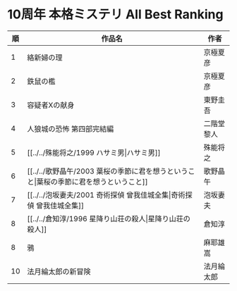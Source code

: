 # 10周年 本格ミステリ All Best Ranking

| 順   | 作品名                                                  | 作者    |
| --- | ---------------------------------------------------- | ----- |
| 1   | 絡新婦の理                                                | 京極夏彦  |
| 2   | 鉄鼠の檻                                                 | 京極夏彦  |
| 3   | 容疑者Xの献身                                              | 東野圭吾  |
| 4   | 人狼城の恐怖 第四部完結編                                        | 二階堂黎人 |
| 5   | [[../../殊能将之/1999 ハサミ男\|ハサミ男]]                       | 殊能将之  |
| 6   | [[../../歌野晶午/2003 葉桜の季節に君を想うということ\|葉桜の季節に君を想うということ]] | 歌野晶午  |
| 7   | [[../../泡坂妻夫/2001 奇術探偵 曾我佳城全集\|奇術探偵 曾我佳城全集]]         | 泡坂妻夫  |
| 8   | [[../../倉知淳/1996 星降り山荘の殺人\|星降り山荘の殺人]]                | 倉知淳   |
| 8   | 鴉                                                    | 麻耶雄嵩  |
| 10  | 法月綸太郎の新冒険                                            | 法月綸太郎 |
